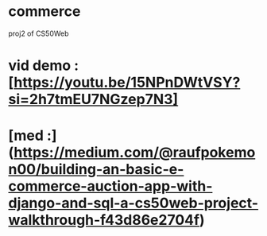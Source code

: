 # commerce
 proj2 of CS50Web    

  # vid demo : [https://youtu.be/15NPnDWtVSY?si=2h7tmEU7NGzep7N3]    

  # [med :] (https://medium.com/@raufpokemon00/building-an-basic-e-commerce-auction-app-with-django-and-sql-a-cs50web-project-walkthrough-f43d86e2704f)

